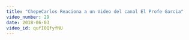 ```yaml
---
title: "ChepeCarlos Reaciona a un Video del canal El Profe Garcia"
video_number: 29
date: 2018-06-03
video_id: qufI0QfyfNU
---
```

